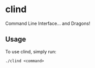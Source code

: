 # clind
Command Line Interface... and Dragons!


## Usage

To use clind, simply run:

    ./clind <command>
